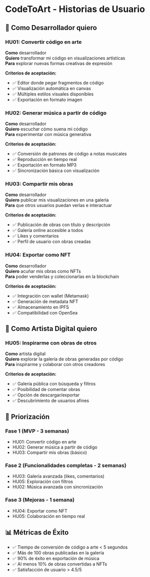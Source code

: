 # CodeToArt - Historias de Usuario

## 👤 Como Desarrollador quiero

### HU01: Convertir código en arte

**Como** desarrollador  
**Quiero** transformar mi código en visualizaciones artísticas  
**Para** explorar nuevas formas creativas de expresión  

**Criterios de aceptación:**

- ✅ Editor donde pegar fragmentos de código
- ✅ Visualización automática en canvas
- ✅ Múltiples estilos visuales disponibles
- ✅ Exportación en formato imagen

### HU02: Generar música a partir de código

**Como** desarrollador  
**Quiero** escuchar cómo suena mi código  
**Para** experimentar con música generativa  

**Criterios de aceptación:**

- ✅ Conversión de patrones de código a notas musicales
- ✅ Reproducción en tiempo real
- ✅ Exportación en formato MP3
- ✅ Sincronización básica con visualización

### HU03: Compartir mis obras

**Como** desarrollador  
**Quiero** publicar mis visualizaciones en una galería  
**Para** que otros usuarios puedan verlas e interactuar  

**Criterios de aceptación:**

- ✅ Publicación de obras con título y descripción
- ✅ Galería online accesible a todos
- ✅ Likes y comentarios
- ✅ Perfil de usuario con obras creadas

### HU04: Exportar como NFT

**Como** desarrollador  
**Quiero** acuñar mis obras como NFTs  
**Para** poder venderlas y coleccionarlas en la blockchain  

**Criterios de aceptación:**

- ✅ Integración con wallet (Metamask)
- ✅ Generación de metadata NFT
- ✅ Almacenamiento en IPFS
- ✅ Compatibilidad con OpenSea

## 👥 Como Artista Digital quiero

### HU05: Inspirarme con obras de otros

**Como** artista digital  
**Quiero** explorar la galería de obras generadas por código  
**Para** inspirarme y colaborar con otros creadores  

**Criterios de aceptación:**

- ✅ Galería pública con búsqueda y filtros
- ✅ Posibilidad de comentar obras
- ✅ Opción de descargar/exportar
- ✅ Descubrimiento de usuarios afines

## 🎯 Priorización

### Fase 1 (MVP - 3 semanas)

- HU01: Convertir código en arte
- HU02: Generar música a partir de código
- HU03: Compartir mis obras (básico)

### Fase 2 (Funcionalidades completas - 2 semanas)

- HU03: Galería avanzada (likes, comentarios)
- HU05: Exploración con filtros
- HU02: Música avanzada con sincronización

### Fase 3 (Mejoras - 1 semana)

- HU04: Exportar como NFT
- HU05: Colaboración en tiempo real

## 📊 Métricas de Éxito

- ✅ Tiempo de conversión de código a arte < 5 segundos
- ✅ Más de 100 obras publicadas en la galería
- ✅ 90% de éxito en exportación de música
- ✅ Al menos 10% de obras convertidas a NFTs
- ✅ Satisfacción de usuario > 4.5/5
